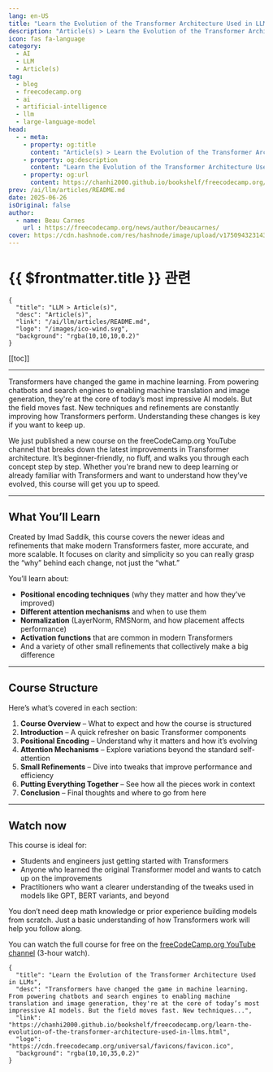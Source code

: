 ```yaml
---
lang: en-US
title: "Learn the Evolution of the Transformer Architecture Used in LLMs"
description: "Article(s) > Learn the Evolution of the Transformer Architecture Used in LLMs"
icon: fas fa-language
category:
  - AI
  - LLM
  - Article(s)
tag:
  - blog
  - freecodecamp.org
  - ai
  - artificial-intelligence
  - llm
  - large-language-model
head:
  - - meta:
    - property: og:title
      content: "Article(s) > Learn the Evolution of the Transformer Architecture Used in LLMs"
    - property: og:description
      content: "Learn the Evolution of the Transformer Architecture Used in LLMs"
    - property: og:url
      content: https://chanhi2000.github.io/bookshelf/freecodecamp.org/learn-the-evolution-of-the-transformer-architecture-used-in-llms.html
prev: /ai/llm/articles/README.md
date: 2025-06-26
isOriginal: false
author:
  - name: Beau Carnes
    url : https://freecodecamp.org/news/author/beaucarnes/
cover: https://cdn.hashnode.com/res/hashnode/image/upload/v1750943231432/8684216b-bb58-4358-a31a-00a63ce62721.png
---
```


# {{ $frontmatter.title }} 관련

```component VPCard
{
  "title": "LLM > Article(s)",
  "desc": "Article(s)",
  "link": "/ai/llm/articles/README.md",
  "logo": "/images/ico-wind.svg",
  "background": "rgba(10,10,10,0.2)"
}
```

[[toc]]

---

<SiteInfo
  name="Learn the Evolution of the Transformer Architecture Used in LLMs"
  desc="Transformers have changed the game in machine learning. From powering chatbots and search engines to enabling machine translation and image generation, they're at the core of today’s most impressive AI models. But the field moves fast. New techniques..."
  url="https://freecodecamp.org/news/learn-the-evolution-of-the-transformer-architecture-used-in-llms"
  logo="https://cdn.freecodecamp.org/universal/favicons/favicon.ico"
  preview="https://cdn.hashnode.com/res/hashnode/image/upload/v1750943231432/8684216b-bb58-4358-a31a-00a63ce62721.png"/>

Transformers have changed the game in machine learning. From powering chatbots and search engines to enabling machine translation and image generation, they're at the core of today’s most impressive AI models. But the field moves fast. New techniques and refinements are constantly improving how Transformers perform. Understanding these changes is key if you want to keep up.

We just published a new course on the freeCodeCamp.org YouTube channel that breaks down the latest improvements in Transformer architecture. It’s beginner-friendly, no fluff, and walks you through each concept step by step. Whether you're brand new to deep learning or already familiar with Transformers and want to understand how they’ve evolved, this course will get you up to speed.

---

## What You’ll Learn

Created by Imad Saddik, this course covers the newer ideas and refinements that make modern Transformers faster, more accurate, and more scalable. It focuses on clarity and simplicity so you can really grasp the “why” behind each change, not just the “what.”

You’ll learn about:

- **Positional encoding techniques** (why they matter and how they’ve improved)
- **Different attention mechanisms** and when to use them
- **Normalization** (LayerNorm, RMSNorm, and how placement affects performance)
- **Activation functions** that are common in modern Transformers
- And a variety of other small refinements that collectively make a big difference

---

## Course Structure

Here’s what’s covered in each section:

1. **Course Overview** – What to expect and how the course is structured
2. **Introduction** – A quick refresher on basic Transformer components
3. **Positional Encoding** – Understand why it matters and how it’s evolving
4. **Attention Mechanisms** – Explore variations beyond the standard self-attention
5. **Small Refinements** – Dive into tweaks that improve performance and efficiency
6. **Putting Everything Together** – See how all the pieces work in context
7. **Conclusion** – Final thoughts and where to go from here

---

## Watch now

This course is ideal for:

- Students and engineers just getting started with Transformers
- Anyone who learned the original Transformer model and wants to catch up on the improvements
- Practitioners who want a clearer understanding of the tweaks used in models like GPT, BERT variants, and beyond

You don’t need deep math knowledge or prior experience building models from scratch. Just a basic understanding of how Transformers work will help you follow along.

You can watch the full course for free on the [<FontIcon icon="fa-brands fa-youtube"/>freeCodeCamp.org YouTube channel](https://youtu.be/8WBS0dT0h2I) (3-hour watch).

<VidStack src="youtube/8WBS0dT0h2I" />

<!-- TODO: add ARTICLE CARD -->
```component VPCard
{
  "title": "Learn the Evolution of the Transformer Architecture Used in LLMs",
  "desc": "Transformers have changed the game in machine learning. From powering chatbots and search engines to enabling machine translation and image generation, they're at the core of today’s most impressive AI models. But the field moves fast. New techniques...",
  "link": "https://chanhi2000.github.io/bookshelf/freecodecamp.org/learn-the-evolution-of-the-transformer-architecture-used-in-llms.html",
  "logo": "https://cdn.freecodecamp.org/universal/favicons/favicon.ico",
  "background": "rgba(10,10,35,0.2)"
}
```
